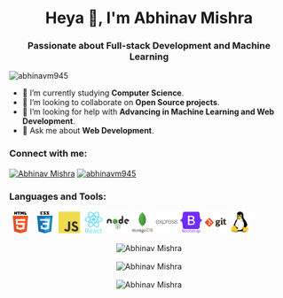 <h1 align="center">Heya 👋, I'm Abhinav Mishra</h1>
<h3 align="center">Passionate about Full-stack Development and Machine Learning</h3>

<p align="left"> 
   <img src="https://komarev.com/ghpvc/?username=abhinavm945&label=Profile%20views&color=0e75b6&style=flat" alt="abhinavm945" />
</p>

- 🌱 I’m currently studying **Computer Science**.
- 👯 I’m looking to collaborate on **Open Source projects**.
- 🤝 I’m looking for help with **Advancing in Machine Learning and Web Development**.
- 💬 Ask me about **Web Development**.

<h3 align="left">Connect with me:</h3>
<p align="left">
<a href="https://www.linkedin.com/in/abhinav-mishra-3ab052237/" target="blank"><img align="center" src="https://raw.githubusercontent.com/rahuldkjain/github-profile-readme-generator/master/src/images/icons/Social/linked-in-alt.svg" alt="Abhinav Mishra" height="30" width="40" /></a>
<a href="https://leetcode.com/u/abhinavm945/" target="blank"><img align="center" src="https://raw.githubusercontent.com/rahuldkjain/github-profile-readme-generator/master/src/images/icons/Social/leet-code.svg" alt="abhinavm945" height="30" width="40" /></a>
</p>

<h3 align="left">Languages and Tools:</h3>
<p align="left">
   <img src="https://raw.githubusercontent.com/devicons/devicon/master/icons/html5/html5-original-wordmark.svg" alt="html5" width="40" height="40"/>
   <img src="https://raw.githubusercontent.com/devicons/devicon/master/icons/css3/css3-original-wordmark.svg" alt="css3" width="40" height="40"/>
   <img src="https://raw.githubusercontent.com/devicons/devicon/master/icons/javascript/javascript-original.svg" alt="javascript" width="40" height="40"/>
   <img src="https://raw.githubusercontent.com/devicons/devicon/master/icons/react/react-original-wordmark.svg" alt="react" width="40" height="40"/>
   <img src="https://raw.githubusercontent.com/devicons/devicon/master/icons/nodejs/nodejs-original-wordmark.svg" alt="nodejs" width="40" height="40"/>
   <img src="https://raw.githubusercontent.com/devicons/devicon/master/icons/mongodb/mongodb-original-wordmark.svg" alt="mongodb" width="40" height="40"/>
   <img src="https://raw.githubusercontent.com/devicons/devicon/master/icons/express/express-original-wordmark.svg" alt="express" width="40" height="40"/>
   <img src="https://raw.githubusercontent.com/devicons/devicon/master/icons/bootstrap/bootstrap-plain-wordmark.svg" alt="bootstrap" width="40" height="40"/>
   <img src="https://raw.githubusercontent.com/devicons/devicon/master/icons/git/git-original-wordmark.svg" alt="git" width="40" height="40"/>
   <img src="https://raw.githubusercontent.com/devicons/devicon/master/icons/linux/linux-original.svg" alt="linux" width="40" height="40"/>
</p>

<p align="center">
   <img align="center" src="https://github-readme-stats.vercel.app/api?username=abhinavm945&show_icons=true&locale=en" alt="Abhinav Mishra" />
</p>

<p align="center">
   <img align="center" src="https://github-readme-stats.vercel.app/api/top-langs/?username=abhinavm945&layout=compact" alt="Abhinav Mishra" />
</p>

<p align="center">
   <img align="center" src="https://streak-stats.demolab.com?user=abhinavm945" alt="Abhinav Mishra" />
